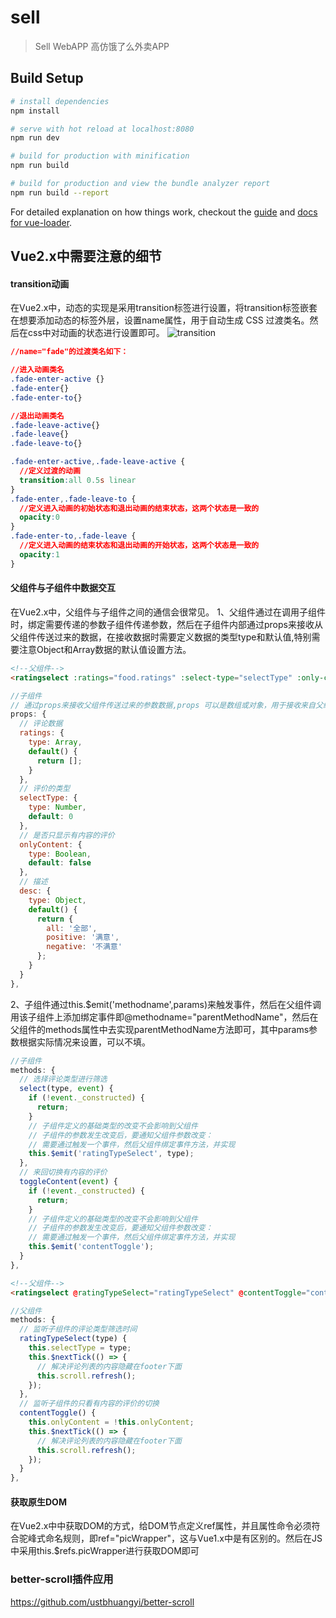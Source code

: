 # sell

> Sell WebAPP 高仿饿了么外卖APP

## Build Setup

``` bash
# install dependencies
npm install

# serve with hot reload at localhost:8080
npm run dev

# build for production with minification
npm run build

# build for production and view the bundle analyzer report
npm run build --report
```

For detailed explanation on how things work, checkout the [guide](http://vuejs-templates.github.io/webpack/) and [docs for vue-loader](http://vuejs.github.io/vue-loader).

## Vue2.x中需要注意的细节
#### transition动画
在Vue2.x中，动态的实现是采用transition标签进行设置，将transition标签嵌套在想要添加动态的标签外层，设置name属性，用于自动生成 CSS 过渡类名。然后在css中对动画的状态进行设置即可。
![transition](https://cn.vuejs.org/images/transition.png)
``` css
//name="fade"的过渡类名如下：

//进入动画类名
.fade-enter-active {}
.fade-enter{}
.fade-enter-to{}

//退出动画类名
.fade-leave-active{}
.fade-leave{}
.fade-leave-to{}

.fade-enter-active,.fade-leave-active {
  //定义过渡的动画
  transition:all 0.5s linear
}
.fade-enter,.fade-leave-to {
  //定义进入动画的初始状态和退出动画的结束状态，这两个状态是一致的
  opacity:0
}
.fade-enter-to,.fade-leave {
  //定义进入动画的结束状态和退出动画的开始状态，这两个状态是一致的
  opacity:1
}

```

#### 父组件与子组件中数据交互
在Vue2.x中，父组件与子组件之间的通信会很常见。
1、父组件通过在调用子组件时，绑定需要传递的参数子组件传递参数，然后在子组件内部通过props来接收从父组件传送过来的数据，在接收数据时需要定义数据的类型type和默认值,特别需要注意Object和Array数据的默认值设置方法。
```html
<!--父组件-->
<ratingselect :ratings="food.ratings" :select-type="selectType" :only-content="onlyContent" :desc="desc"></ratingselect>
```
``` javascript
//子组件
// 通过props来接收父组件传送过来的参数数据,props 可以是数组或对象，用于接收来自父组件的数据
props: {
  // 评论数据
  ratings: {
    type: Array,
    default() {
      return [];
    }
  },
  // 评价的类型
  selectType: {
    type: Number,
    default: 0
  },
  // 是否只显示有内容的评价
  onlyContent: {
    type: Boolean,
    default: false
  },
  // 描述
  desc: {
    type: Object,
    default() {
      return {
        all: '全部',
        positive: '满意',
        negative: '不满意'
      };
    }
  }
},
```
2、子组件通过this.$emit('methodname',params)来触发事件，然后在父组件调用该子组件上添加绑定事件即@methodname="parentMethodName"，然后在父组件的methods属性中去实现parentMethodName方法即可，其中params参数根据实际情况来设置，可以不填。
```javascript
//子组件
methods: {
  // 选择评论类型进行筛选
  select(type, event) {
    if (!event._constructed) {
      return;
    }
    // 子组件定义的基础类型的改变不会影响到父组件
    // 子组件的参数发生改变后，要通知父组件参数改变：
    // 需要通过触发一个事件，然后父组件绑定事件方法，并实现
    this.$emit('ratingTypeSelect', type);
  },
  // 来回切换有内容的评价
  toggleContent(event) {
    if (!event._constructed) {
      return;
    }
    // 子组件定义的基础类型的改变不会影响到父组件
    // 子组件的参数发生改变后，要通知父组件参数改变：
    // 需要通过触发一个事件，然后父组件绑定事件方法，并实现
    this.$emit('contentToggle');
  }
},
```
```html
<!--父组件-->
<ratingselect @ratingTypeSelect="ratingTypeSelect" @contentToggle="contentToggle"></ratingselect>
```

```javascript
//父组件
methods: {
  // 监听子组件的评论类型筛选时间
  ratingTypeSelect(type) {
    this.selectType = type;
    this.$nextTick(() => {
      // 解决评论列表的内容隐藏在footer下面
      this.scroll.refresh();
    });
  },
  // 监听子组件的只看有内容的评价的切换
  contentToggle() {
    this.onlyContent = !this.onlyContent;
    this.$nextTick(() => {
      // 解决评论列表的内容隐藏在footer下面
      this.scroll.refresh();
    });
  }
},
```

#### 获取原生DOM

在Vue2.x中中获取DOM的方式，给DOM节点定义ref属性，并且属性命令必须符合驼峰式命名规则，即ref="picWrapper"，这与Vue1.x中是有区别的。然后在JS中采用this.$refs.picWrapper进行获取DOM即可


### better-scroll插件应用
https://github.com/ustbhuangyi/better-scroll
